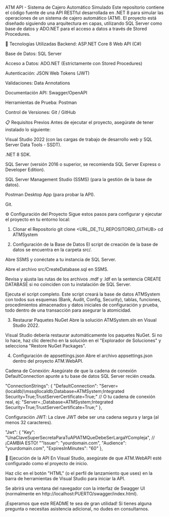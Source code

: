 ATM API - Sistema de Cajero Automático Simulado
Este repositorio contiene el código fuente de una API RESTful desarrollada en .NET 8 para simular las operaciones de un sistema de cajero automático (ATM). El proyecto está diseñado siguiendo una arquitectura en capas, utilizando SQL Server como base de datos y ADO.NET para el acceso a datos a través de Stored Procedures.

🚀 Tecnologías Utilizadas
Backend: ASP.NET Core 8 Web API (C#)

Base de Datos: SQL Server

Acceso a Datos: ADO.NET (Estrictamente con Stored Procedures)

Autenticación: JSON Web Tokens (JWT)

Validaciones: Data Annotations

Documentación API: Swagger/OpenAPI

Herramientas de Prueba: Postman

Control de Versiones: Git / GitHub

📋 Requisitos Previos
Antes de ejecutar el proyecto, asegúrate de tener instalado lo siguiente:

Visual Studio 2022 (con las cargas de trabajo de desarrollo web y SQL Server Data Tools - SSDT).

.NET 8 SDK.

SQL Server (versión 2016 o superior, se recomienda SQL Server Express o Developer Edition).

SQL Server Management Studio (SSMS) (para la gestión de la base de datos).

Postman Desktop App (para probar la API).

Git.

⚙️ Configuración del Proyecto
Sigue estos pasos para configurar y ejecutar el proyecto en tu entorno local:

1. Clonar el Repositorio
git clone <URL_DE_TU_REPOSITORIO_GITHUB>
cd ATMSystem

2. Configuración de la Base de Datos
El script de creación de la base de datos se encuentra en la carpeta src/.

Abre SSMS y conéctate a tu instancia de SQL Server.

Abre el archivo src/CreateDatabase.sql en SSMS.

Revisa y ajusta las rutas de los archivos .mdf y .ldf en la sentencia CREATE DATABASE si no coinciden con tu instalación de SQL Server.

Ejecuta el script completo. Este script creará la base de datos ATMSystem con todos sus esquemas (Bank, Audit, Config, Security), tablas, funciones, procedimientos almacenados y datos iniciales de configuración y prueba, todo dentro de una transacción para asegurar la atomicidad.

3. Restaurar Paquetes NuGet
Abre la solución ATMSystem.sln en Visual Studio 2022.

Visual Studio debería restaurar automáticamente los paquetes NuGet. Si no lo hace, haz clic derecho en la solución en el "Explorador de Soluciones" y selecciona "Restore NuGet Packages".

4. Configuración de appsettings.json
Abre el archivo appsettings.json dentro del proyecto ATM.WebAPI.

Cadena de Conexión: Asegúrate de que la cadena de conexión DefaultConnection apunte a tu base de datos SQL Server recién creada.

"ConnectionStrings": {
  "DefaultConnection": "Server=(localdb)\\mssqllocaldb;Database=ATMSystem;Integrated Security=True;TrustServerCertificate=True;"
  // O tu cadena de conexión real, ej: "Server=.;Database=ATMSystem;Integrated Security=True;TrustServerCertificate=True;"
},

Configuración JWT: La clave JWT debe ser una cadena segura y larga (al menos 32 caracteres).

"Jwt": {
  "Key": "UnaClaveSuperSecretaParaTuAPIATMQueDebeSerLargaYCompleja", // ¡CAMBIA ESTO!
  ""Issuer": "yourdomain.com",
  "Audience": "yourdomain.com",
  "ExpiresInMinutes": "60"
},

🚀 Ejecución de la API
En Visual Studio, asegúrate de que ATM.WebAPI esté configurado como el proyecto de inicio.

Haz clic en el botón "HTML" (o el perfil de lanzamiento que uses) en la barra de herramientas de Visual Studio para iniciar la API.

Se abrirá una ventana del navegador con la interfaz de Swagger UI (normalmente en http://localhost:PUERTO/swagger/index.html).



¡Esperamos que este README te sea de gran utilidad! Si tienes alguna pregunta o necesitas asistencia adicional, no dudes en consultarnos.
